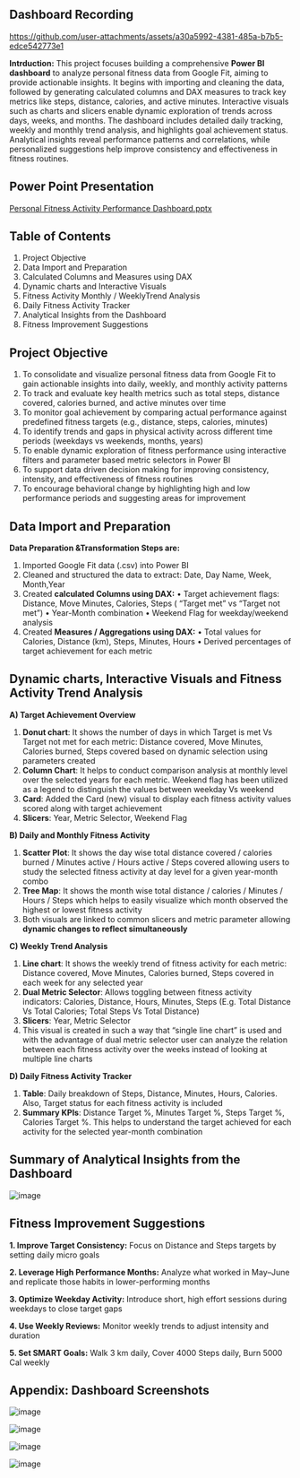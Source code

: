 ## Dashboard Recording

https://github.com/user-attachments/assets/a30a5992-4381-485a-b7b5-edce542773e1


**Intrduction:** This project focuses building a comprehensive **Power BI dashboard** to analyze personal fitness data from Google Fit, aiming to provide actionable insights. It begins with importing and cleaning the data, followed by generating calculated columns and DAX measures to track key metrics like steps, distance, calories, and active minutes. Interactive visuals such as charts and slicers enable dynamic exploration of trends across days, weeks, and months. The dashboard includes detailed daily tracking, weekly and monthly trend analysis, and highlights goal achievement status. Analytical insights reveal performance patterns and correlations, while personalized suggestions help improve consistency and effectiveness in fitness routines.

## Power Point Presentation

[Personal Fitness Activity Performance Dashboard.pptx](https://github.com/user-attachments/files/20540112/Personal.Fitness.Activity.Performance.Dashboard.pptx)


## Table of Contents

1. Project Objective
2. Data Import and Preparation
3. Calculated Columns and Measures using DAX
4. Dynamic charts and Interactive Visuals
5. Fitness Activity Monthly / WeeklyTrend Analysis
6. Daily Fitness Activity Tracker
7. Analytical Insights from the Dashboard
8. Fitness Improvement Suggestions


## Project Objective

1. To consolidate and visualize personal fitness data from Google Fit to gain actionable insights into daily, weekly, and monthly activity patterns
2. To track and evaluate key health metrics such as total steps, distance covered, calories burned, and active minutes over time
3. To monitor goal achievement by comparing actual performance against predefined fitness targets (e.g., distance, steps, calories, minutes)
4. To identify trends and gaps in physical activity across different time periods (weekdays vs weekends, months, years)
5. To enable dynamic exploration of fitness performance using interactive filters and parameter based metric selectors in Power BI
6. To support data driven decision making for improving consistency, intensity, and effectiveness of fitness routines
7. To encourage behavioral change by highlighting high and low performance periods and suggesting areas for improvement


## Data Import and Preparation

**Data Preparation &Transformation Steps are:**

1. Imported Google Fit data (.csv) into Power BI
2. Cleaned and structured the data to extract: Date, Day Name, Week, Month,Year
3. Created **calculated Columns using DAX:**
   •  Target achievement flags: Distance, Move Minutes, Calories, Steps ( “Target met” vs “Target not met”)
   •  Year-Month combination
   •  Weekend Flag for weekday/weekend analysis
4. Created **Measures / Aggregations using DAX:**
   •  Total values for Calories, Distance (km), Steps, Minutes, Hours
   •  Derived percentages of target achievement for each metric


## Dynamic charts, Interactive Visuals and Fitness Activity Trend Analysis

**A) Target Achievement Overview**

1. **Donut chart**: It shows the number of days in which Target is met Vs Target not met for each metric: Distance covered, Move Minutes, Calories burned, Steps covered based on dynamic selection using parameters created
2. **Column Chart**: It helps to conduct comparison analysis at monthly level over the selected years for each metric. Weekend flag has been utilized as a legend to distinguish the values between weekday Vs weekend
3. **Card**: Added the Card (new) visual to display each fitness activity values scored along with target achievement
4. **Slicers**: Year, Metric Selector, Weekend Flag

**B) Daily and Monthly Fitness Activity**

1. **Scatter Plot**: It shows the day wise total distance covered / calories burned / Minutes active / Hours active / Steps covered allowing users to study the selected fitness activity at day level for a given year-month combo
2. **Tree Map**: It shows the month wise total distance / calories / Minutes / Hours / Steps which helps to easily visualize which month observed the highest or lowest fitness activity
3. Both visuals are linked to common slicers and metric parameter allowing **dynamic changes to reflect simultaneously**

**C) Weekly Trend Analysis**

1. **Line chart**: It shows the weekly trend of fitness activity for each metric: Distance covered, Move Minutes, Calories burned, Steps covered in each week for any selected year
2. **Dual Metric Selector**: Allows toggling between fitness activity indicators: Calories, Distance, Hours, Minutes, Steps (E.g. Total Distance Vs Total Calories; Total Steps Vs Total Distance)
3. **Slicers**: Year, Metric Selector
4. This visual is created in such a way that “single line chart” is used and with the advantage of dual metric selector user can analyze the relation between each fitness activity over the weeks instead of looking at multiple line charts

**D) Daily Fitness Activity Tracker**

1. **Table**: Daily breakdown of Steps, Distance, Minutes, Hours, Calories. Also, Target status for each fitness activity is included
2. **Summary KPIs**: Distance Target %, Minutes Target %, Steps Target %, Calories Target %. This helps to understand the target achieved for each activity for the selected year-month combination


## Summary of Analytical Insights from the Dashboard

![image](https://github.com/user-attachments/assets/d8465727-33bd-4ab1-a00d-e41efff64741)


## Fitness Improvement Suggestions

  **1. Improve Target Consistency:** Focus on Distance and Steps targets by setting daily micro goals
  
  **2. Leverage High Performance Months:** Analyze what worked in May–June and replicate those habits in lower-performing months
  
  **3. Optimize Weekday Activity:** Introduce short, high effort sessions during weekdays to close target gaps
  
  **4. Use Weekly Reviews:** Monitor weekly trends to adjust intensity and duration

  **5. Set SMART Goals:** Walk 3 km daily, Cover 4000 Steps daily, Burn 5000 Cal weekly


## Appendix: Dashboard Screenshots

  ![image](https://github.com/user-attachments/assets/9392fdd6-14c8-4e58-a33b-65615e7c9d00)

![image](https://github.com/user-attachments/assets/20ea86d5-74db-461c-bb5e-b759460dc584)

![image](https://github.com/user-attachments/assets/001b91ce-7cb1-4846-ae81-a80b482b6856)

![image](https://github.com/user-attachments/assets/f5f4a903-96b3-4dd6-9a70-9f61c7477471)
  

